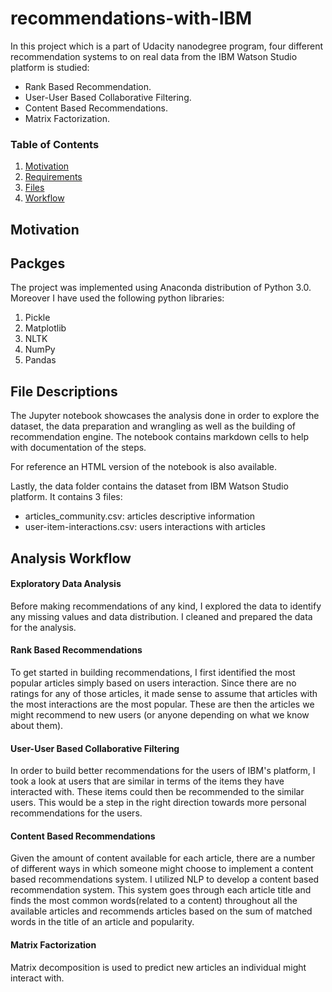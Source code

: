 # recommendations-with-IBM
In this project which is a part of Udacity nanodegree program,  four different recommendation systems to on real data from the IBM Watson Studio platform is studied:
- Rank Based Recommendation.
- User-User Based Collaborative Filtering.
- Content Based Recommendations.
- Matrix Factorization. 

### Table of Contents
1. [Motivation](#motivation)
2. [Requirements](#libraries)
3. [Files](#files)
4. [Workflow](#analysis)

## Motivation <a name="motivation"></a>

## Packges  <a name="libraries"></a>
The project was implemented using Anaconda distribution of Python 3.0. Moreover I have used the following python libraries:

1. Pickle
2. Matplotlib
3. NLTK
4. NumPy
5. Pandas


## File Descriptions <a name="files"></a>

The Jupyter notebook showcases the analysis done in order to explore the dataset, the data preparation and wrangling as well as the building of recommendation engine. The notebook contains markdown cells to help with documentation of the steps.

For reference an HTML version of the notebook is also available.

Lastly, the data folder contains the dataset from IBM Watson Studio platform.
It contains 3 files:

- articles_community.csv:  articles descriptive information 
- user-item-interactions.csv: users interactions with articles 

## Analysis Workflow  <a name="analysis"></a>

#### Exploratory Data Analysis
Before making recommendations of any kind, I explored the data to identify any missing values and data distribution. I cleaned and prepared the data for the analysis.

#### Rank Based Recommendations
To get started in building recommendations, I first identified the most popular articles simply based on users interaction. Since there are no ratings for any of those articles, it made sense to assume that articles with the most interactions are the most popular. These are then the articles we might recommend to new users (or anyone depending on what we know about them).

#### User-User Based Collaborative Filtering
In order to build better recommendations for the users of IBM's platform, I took a look at users that are similar in terms of the items they have interacted with. These items could then be recommended to the similar users. This would be a step in the right direction towards more personal recommendations for the users.

#### Content Based Recommendations
Given the amount of content available for each article, there are a number of different ways in which someone might choose to implement a content based recommendations system. I utilized NLP to develop a content based recommendation system. This system goes through each article title and finds the most common words(related to a content) throughout all the available articles and recommends articles based on the sum of matched words in the title of an article and popularity.

#### Matrix Factorization
Matrix decomposition is used to predict new articles an individual might interact with.
